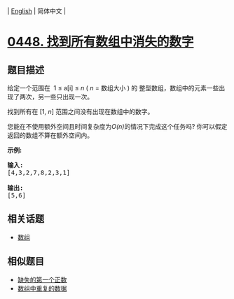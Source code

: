 
| [English](README_EN.md) | 简体中文 |
# [0448. 找到所有数组中消失的数字](https://leetcode-cn.com/problems/find-all-numbers-disappeared-in-an-array/)
## 题目描述
<p>给定一个范围在&nbsp; 1 &le; a[i] &le; <em>n</em> (&nbsp;<em>n</em> = 数组大小 ) 的 整型数组，数组中的元素一些出现了两次，另一些只出现一次。</p>

<p>找到所有在 [1, <em>n</em>] 范围之间没有出现在数组中的数字。</p>

<p>您能在不使用额外空间且时间复杂度为<em>O(n)</em>的情况下完成这个任务吗? 你可以假定返回的数组不算在额外空间内。</p>

<p><strong>示例:</strong></p>

<pre>
<strong>输入:</strong>
[4,3,2,7,8,2,3,1]

<strong>输出:</strong>
[5,6]
</pre>

## 相关话题
- [数组](https://leetcode-cn.com/tag/array)
## 相似题目
- [缺失的第一个正数](../first-missing-positive/README.md)
- [数组中重复的数据](../find-all-duplicates-in-an-array/README.md)
